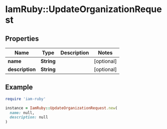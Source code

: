 # IamRuby::UpdateOrganizationRequest

## Properties

| Name | Type | Description | Notes |
| ---- | ---- | ----------- | ----- |
| **name** | **String** |  | [optional] |
| **description** | **String** |  | [optional] |

## Example

```ruby
require 'iam-ruby'

instance = IamRuby::UpdateOrganizationRequest.new(
  name: null,
  description: null
)
```

